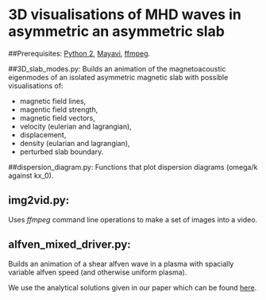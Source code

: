 # 3D visualisations of MHD waves in asymmetric an asymmetric slab

##Prerequisites:
[Python 2](https://www.python.org/download/releases/2.7.2/),
[Mayavi](http://mayavi.sourceforge.net/),
[ffmpeg](https://ffmpeg.org/).

##3D_slab_modes.py:
Builds an animation of the magnetoacoustic eigenmodes of an isolated asymmetric magnetic slab with possible visualisations of:
* magnetic field lines,
* magentic field strength,
* magnetic field vectors,
* velocity (eulerian and lagrangian),
* displacement,
* density (eularian and lagrangian),
* perturbed slab boundary.

##dispersion_diagram.py:
Functions that plot dispersion diagrams (omega/k against kx_0).

## img2vid.py:
Uses *ffmpeg* command line operations to make a set of images into a video.

## alfven_mixed_driver.py:
Builds an animation of a shear alfven wave in a plasma with spacially variable alfven speed (and otherwise uniform plasma).

We use the analytical solutions given in our paper which can be found [here](http://link.springer.com/article/10.1007/s11207-017-1054-y).